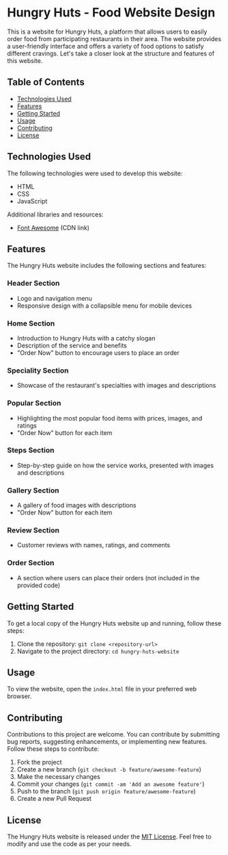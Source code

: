 # Hungry Huts - Food Website Design

This is a website for Hungry Huts, a platform that allows users to easily order food from participating restaurants in their area. The website provides a user-friendly interface and offers a variety of food options to satisfy different cravings. Let's take a closer look at the structure and features of this website.

## Table of Contents
- [Technologies Used](#technologies-used)
- [Features](#features)
- [Getting Started](#getting-started)
- [Usage](#usage)
- [Contributing](#contributing)
- [License](#license)

## Technologies Used

The following technologies were used to develop this website:
- HTML
- CSS
- JavaScript

Additional libraries and resources:
- [Font Awesome](https://fontawesome.com/) (CDN link)

## Features

The Hungry Huts website includes the following sections and features:

### Header Section
- Logo and navigation menu
- Responsive design with a collapsible menu for mobile devices

### Home Section
- Introduction to Hungry Huts with a catchy slogan
- Description of the service and benefits
- "Order Now" button to encourage users to place an order

### Speciality Section
- Showcase of the restaurant's specialties with images and descriptions

### Popular Section
- Highlighting the most popular food items with prices, images, and ratings
- "Order Now" button for each item

### Steps Section
- Step-by-step guide on how the service works, presented with images and descriptions

### Gallery Section
- A gallery of food images with descriptions
- "Order Now" button for each item

### Review Section
- Customer reviews with names, ratings, and comments

### Order Section
- A section where users can place their orders (not included in the provided code)

## Getting Started

To get a local copy of the Hungry Huts website up and running, follow these steps:

1. Clone the repository: `git clone <repository-url>`
2. Navigate to the project directory: `cd hungry-huts-website`

## Usage

To view the website, open the `index.html` file in your preferred web browser.

## Contributing

Contributions to this project are welcome. You can contribute by submitting bug reports, suggesting enhancements, or implementing new features. Follow these steps to contribute:

1. Fork the project
2. Create a new branch (`git checkout -b feature/awesome-feature`)
3. Make the necessary changes
4. Commit your changes (`git commit -am 'Add an awesome feature'`)
5. Push to the branch (`git push origin feature/awesome-feature`)
6. Create a new Pull Request

## License

The Hungry Huts website is released under the [MIT License](LICENSE). Feel free to modify and use the code as per your needs.